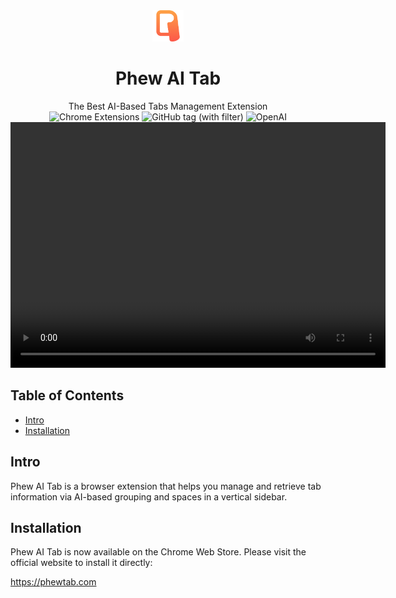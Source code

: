 <div align="center">
  <img src="./img/icon.png" width=50px height=50px>
  <h1>Phew AI Tab</h1>
  The Best AI-Based Tabs Management Extension<br/>
  <a href="">
      </a>
      <img alt="Chrome Extensions" src="https://img.shields.io/badge/Chrome%20Extensions-supported-brightgreen.svg">
      <img alt="GitHub tag (with filter)" src="https://img.shields.io/github/v/tag/augusdin/Phew-Tab">
      <img alt="OpenAI" src="https://img.shields.io/badge/OpenAI-used-brightgreen.svg">
      
  <br/>
  <video width="600" height="393" src="https://github.com/augusdin/Phew-Tab/assets/129820382/fbd1bebc-781e-4923-b3d0-a1b5c4a0105a"></video>
</div>

## Table of Contents

- [Intro](#intro)
- [Installation](#installation)

## Intro <a name="intro"></a>

Phew AI Tab is a browser extension that helps you manage and retrieve tab information via AI-based grouping and spaces in a vertical sidebar.

## Installation <a name="installation"></a>

Phew AI Tab is now available on the Chrome Web Store. Please visit the official website to install it directly:

https://phewtab.com
